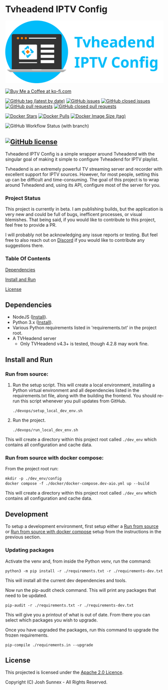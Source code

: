 Tvheadend IPTV Config
===========================

![Tvheadend IPTV Config](https://github.com/Josh5/TVH-IPTV-Config/raw/master/logo.png)

<a href='https://ko-fi.com/I2I21F8E1' target='_blank'><img height='26' style='border:0px;height:26px;' src='https://cdn.ko-fi.com/cdn/kofi1.png?v=2' border='0' alt='Buy Me a Coffee at ko-fi.com' /></a>

[![GitHub tag (latest by date)](https://img.shields.io/github/v/tag/Josh5/TVH-IPTV-Config?color=009dc7&label=latest%20release&logo=github&logoColor=%23403d3d&style=flat-square)](https://github.com/Josh5/TVH-IPTV-Config/releases)
[![GitHub issues](https://img.shields.io/github/issues-raw/Josh5/TVH-IPTV-Config?color=009dc7&logo=github&logoColor=%23403d3d&style=flat-square)](https://github.com/Josh5/TVH-IPTV-Config/issues?q=is%3Aopen+is%3Aissue)
[![GitHub closed issues](https://img.shields.io/github/issues-closed-raw/Josh5/TVH-IPTV-Config?color=009dc7&logo=github&logoColor=%23403d3d&style=flat-square)](https://github.com/Josh5/TVH-IPTV-Config/issues?q=is%3Aissue+is%3Aclosed)
[![GitHub pull requests](https://img.shields.io/github/issues-pr-raw/Josh5/TVH-IPTV-Config?color=009dc7&logo=github&logoColor=%23403d3d&style=flat-square)](https://github.com/Josh5/TVH-IPTV-Config/pulls?q=is%3Aopen+is%3Apr)
[![GitHub closed pull requests](https://img.shields.io/github/issues-pr-closed-raw/Josh5/TVH-IPTV-Config?color=009dc7&logo=github&logoColor=%23403d3d&style=flat-square)](https://github.com/Josh5/TVH-IPTV-Config/pulls?q=is%3Apr+is%3Aclosed)

[![Docker Stars](https://img.shields.io/docker/stars/josh5/tvh-iptv?color=009dc7&logo=docker&logoColor=%23403d3d&style=for-the-badge)](https://hub.docker.com/r/josh5/tvh-iptv)
[![Docker Pulls](https://img.shields.io/docker/pulls/josh5/tvh-iptv?color=009dc7&logo=docker&logoColor=%23403d3d&style=for-the-badge)](https://hub.docker.com/r/josh5/tvh-iptv)
[![Docker Image Size (tag)](https://img.shields.io/docker/image-size/josh5/tvh-iptv/latest?color=009dc7&label=docker%20image%20size&logo=docker&logoColor=%23403d3d&style=for-the-badge)](https://hub.docker.com/r/josh5/tvh-iptv)



![GitHub Workflow Status (with branch)](https://img.shields.io/github/actions/workflow/status/Josh5/TVH-IPTV-Config/build_docker_ci.yml?branch=master&logo=github&logoColor=403d3d&style=flat-square)

[![GitHub license](https://img.shields.io/github/license/Josh5/TVH-IPTV-Config?color=009dc7&style=flat-square)]()
---

Tvheadend IPTV Config is a simple wrapper around Tvheadend with the singular goal of making it simple to configure Tvheadend for IPTV playlist.

Tvheadend is an extremely powerful TV streaming server and recorder with excellent support for IPTV sources. However, for most people, setting this up can be difficult and time-consuming.
The goal of this project is to wrap around Tvheadend and, using its API, configure most of the server for you.

### Project Status

This project is currently in beta. I am publishing builds, but the application is very new and could be full of bugs, inefficent processes, or visual blemishes. That being said, if you would like to contribute to this project, feel free to provide a PR.

I will probably not be acknowledging any issue reports or testing. But feel free to also reach out on [Discord](https://support-api.streamingtech.co.nz/discord) if you would like to contribute any suggestions there.

### Table Of Contents

[Dependencies](#dependencies)

[Install and Run](#install-and-run)

[License](#license)


## Dependencies

 - NodeJS ([Install](https://nodejs.org/en/download)).
 - Python 3.x ([Install](https://www.python.org/downloads/)).
 - Various Python requirements listed in 'requirements.txt' in the project root.
 - A TVHeadend server
   - Only TVHeadend v4.3+ is tested, though 4.2.8 may work fine.

## Install and Run

### Run from source:

1) Run the setup script. This will create a local environment, installing a Python virtual environment and all dependencies listed in the requirements.txt file, along with the building the frontend. You should re-run this script whenever you pull updates from GitHub.
    ```
    ./devops/setup_local_dev_env.sh
    ```
2) Run the project.
    ```
    ./devops/run_local_dev_env.sh
    ```

This will create a directory within this project root called `./dev_env` which contains all configuration and cache data.


### Run from source with docker compose:

From the project root run:
```
mkdir -p ./dev_env/config
docker compose -f ./docker/docker-compose.dev-aio.yml up --build
```

This will create a directory within this project root called `./dev_env` which contains all configuration and cache data.


## Development

To setup a development environment, first setup either a [Run from source](#Run-from-source) or [Run from source with docker compose](#Run-from-source-with-docker-compose) setup from the instructions in the previous section.

### Updating packages
Activate the venv and, from inside the Python venv, run the command:
```
python3 -m pip install -r ./requirements.txt -r ./requirements-dev.txt
```
This will install all the current dev dependencies and tools.

Now run the pip-audit check command. This will print any packages that need to be updated.
```
pip-audit -r ./requirements.txt -r ./requirements-dev.txt
```
This will give you a printout of what is out of date. From there you can select which packages you wish to upgrade.

Once you have upgraded the packages, run this command to upgrade the frozen requirements.
```
pip-compile ./requirements.in --upgrade
```


## License

This projected is licensed under the [Apache 2.0 Licence](./LICENSE). 

Copyright (C) Josh Sunnex - All Rights Reserved.

